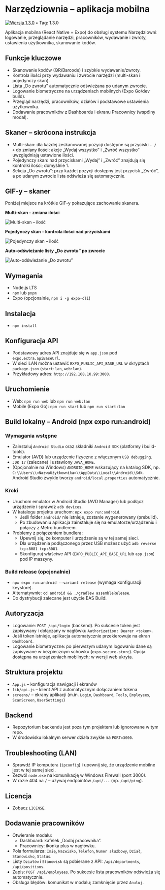 # Narzędziownia – aplikacja mobilna

[![Wersja 1.3.0](https://img.shields.io/badge/version-1.3.0-blue.svg)](#) • Tag: 1.3.0

Aplikacja mobilna (React Native + Expo) do obsługi systemu Narzędziowni: logowanie, przeglądanie narzędzi, pracowników, wydawanie i zwroty, ustawienia użytkownika, skanowanie kodów.

## Funkcje kluczowe
- Skanowanie kodów (QR/Barcode) i szybkie wydawanie/zwroty.
- Kontrola ilości przy wydawaniu i zwrocie narzędzi (multi-skan i pojedynczy skan).
- Lista „Do zwrotu” automatycznie odświeżana po udanym zwrocie.
- Logowanie biometryczne na urządzeniach mobilnych (Expo Go/dev build).
- Przegląd narzędzi, pracowników, działów i podstawowe ustawienia użytkownika.
- Dodawanie pracowników z Dashboardu i ekranu Pracownicy (wspólny modal).

## Skaner – skrócona instrukcja
- Multi-skan: dla każdej zeskanowanej pozycji dostępne są przyciski `- / +`
  do zmiany ilości; akcje „Wydaj wszystko” i „Zwróć wszystko” uwzględniają
  ustawione ilości.
- Pojedynczy skan: nad przyciskami „Wydaj” i „Zwróć” znajdują się kontrolki
  ilości; domyślnie 1.
- Sekcja „Do zwrotu”: przy każdej pozycji dostępny jest przycisk „Zwróć”,
  a po udanym zwrocie lista odświeża się automatycznie.

## GIF-y – skaner
Poniżej miejsce na krótkie GIF-y pokazujące zachowanie skanera.

**Multi-skan – zmiana ilości**

![Multi-skan – ilość](assets/gifs/scan-multiscan.gif)

**Pojedynczy skan – kontrola ilości nad przyciskami**

![Pojedynczy skan – ilość](assets/gifs/scan-single.gif)

**Auto-odświeżanie listy „Do zwrotu” po zwrocie**

![Auto-odświeżanie „Do zwrotu”](assets/gifs/return-autorefresh.gif)

## Wymagania
- Node.js LTS
- `npm` lub `pnpm`
- Expo (opcjonalnie, `npm i -g expo-cli`)

## Instalacja
- `npm install`

## Konfiguracja API
- Podstawowy adres API znajduje się w `app.json` pod `expo.extra.apiBaseUrl`.
- W sieci LAN można ustawić `EXPO_PUBLIC_API_BASE_URL` w skryptach `package.json`
  (`start:lan`, `web:lan`).
- Przykładowy adres: `http://192.168.10.99:3000`.

## Uruchomienie
- Web: `npm run web` lub `npm run web:lan`
- Mobile (Expo Go): `npm run start` lub `npm run start:lan`

## Build lokalny – Android (npx expo run:android)
### Wymagania wstępne
- Zainstaluj `Android Studio` oraz składniki `Android SDK` (platformy i build-tools).
- Emulator (AVD) lub urządzenie fizyczne z włączonym `USB debugging`.
- `JDK 17` (zalecane) i ustawiony `JAVA_HOME`.
- (Opcjonalnie na Windows) `ANDROID_HOME` wskazujący na katalog SDK, np.
  `C:\\Users\\<NazwaUżytkownika>\\AppData\\Local\\Android\\Sdk`. Android Studio zwykle tworzy `android/local.properties` automatycznie.

### Kroki
- Uruchom emulator w Android Studio (AVD Manager) lub podłącz urządzenie i sprawdź `adb devices`.
- W katalogu projektu uruchom: `npx expo run:android`.
  - Jeśli folder `android/` nie istnieje, zostanie wygenerowany (prebuild).
  - Po zbudowaniu aplikacja zainstaluje się na emulatorze/urządzeniu i połączy z Metro bundlerem.
- Problemy z połączeniem bundlera:
  - Upewnij się, że komputer i urządzenie są w tej samej sieci.
  - Dla urządzenia podłączonego przez USB możesz użyć `adb reverse tcp:8081 tcp:8081`.
  - Skonfiguruj właściwe API (`EXPO_PUBLIC_API_BASE_URL` lub `app.json`) pod IP maszyny.

### Build release (opcjonalnie)
- `npx expo run:android --variant release` (wymaga konfiguracji keystore).
- Alternatywnie: `cd android && ./gradlew assembleRelease`.
- Do dystrybucji zalecane jest użycie EAS Build.

## Autoryzacja
- Logowanie: `POST /api/login` (backend). Po sukcesie token jest zapisywany
  i dołączany w nagłówku `Authorization: Bearer <token>`.
- Jeśli token istnieje, aplikacja automatycznie przekierowuje na ekran `Dashboard`.
- Logowanie biometryczne: po pierwszym udanym logowaniu dane są zapisywane w
  bezpiecznym schowku (`expo-secure-store`). Opcja dostępna na urządzeniach
  mobilnych; w wersji web ukryta.

## Struktura projektu
- `App.js` – konfiguracja nawigacji i ekranów
- `lib/api.js` – klient API z automatycznym dołączaniem tokena
- `screens/` – ekrany aplikacji (m.in. `Login`, `Dashboard`, `Tools`, `Employees`,
  `ScanScreen`, `UserSettings`)

## Backend
- Repozytorium backendu jest poza tym projektem lub ignorowane w tym repo.
- W środowisku lokalnym serwer działa zwykle na `PORT=3000`.

## Troubleshooting (LAN)
- Sprawdź IP komputera (`ipconfig`) i upewnij się, że urządzenie mobilne
  jest w tej samej sieci.
- Zezwól `node.exe` na komunikację w Windows Firewall (port 3000).
- W razie 404 na `/` – używaj endpointów `/api/...` (np. `/api/ping`).

## Licencja
- Zobacz `LICENSE`.

## Dodawanie pracowników
- Otwieranie modalu:
  - Dashboard: kafelek „Dodaj pracownika”.
  - Pracownicy: ikonka plus w nagłówku.
- Pola formularza: `Imię`, `Nazwisko`, `Telefon`, `Numer służbowy`, `Dział`, `Stanowisko`, `Status`.
- Listy `Działów` i `Stanowisk` są pobierane z API: `/api/departments`, `/api/positions`.
- Zapis: `POST /api/employees`. Po sukcesie lista pracowników odświeża się automatycznie.
- Obsługa błędów: komunikat w modalu; zamknięcie przez `Anuluj`.